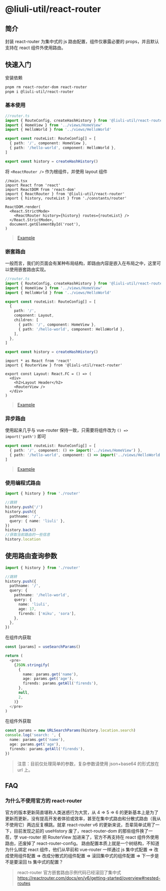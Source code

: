 # @liuli-util/react-router

## 简介

封装 react-router 为集中式的 js 路由配置，组件仅暴露必要的 props，并且默认支持在 react 组件外使用路由。

## 快速入门

安装依赖

```sh
pnpm rm react-router-dom react-router
pnpm i @liuli-util/react-router
```

### 基本使用

```ts
//router.ts
import { RouteConfig, createHashHistory } from '@liuli-util/react-router'
import { HomeView } from '../views/HomeView'
import { HelloWorld } from '../views/HelloWorld'

export const routeList: RouteConfig[] = [
  { path: '/', component: HomeView },
  { path: '/hello-world', component: HelloWorld },
]

export const history = createHashHistory()
```

将 `<ReactRouter />` 作为根组件，并使用 layout 组件

```tsx
//main.tsx
import React from 'react'
import ReactDOM from 'react-dom'
import { ReactRouter } from '@liuli-util/react-router'
import { history, routeList } from './constants/router'

ReactDOM.render(
  <React.StrictMode>
    <ReactRouter history={history} routes={routeList} />
  </React.StrictMode>,
  document.getElementById('root'),
)
```

> [Example](https://github.com/rxliuli/liuli-tools/tree/master/examples/react-router-basic-example)

### 嵌套路由

一般而言，我们的页面会有某种布局结构，即路由内容是嵌入在布局之中，这里可以使用嵌套路由实现。

```ts
//router.ts
import { RouteConfig, createHashHistory } from '@liuli-util/react-router'
import { HomeView } from '../views/HomeView'
import { HelloWorld } from '../views/HelloWorld'

export const routeList: RouteConfig[] = [
  {
    path: '/',
    component: Layout,
    children: [
      { path: '/', component: HomeView },
      { path: '/hello-world', component: HelloWorld },
    ],
  },
]

export const history = createHashHistory()
```

```tsx
import * as React from 'react'
import { RouterView } from '@liuli-util/react-router'

export const Layout: React.FC = () => (
  <div>
    <h2>Layout Header</h2>
    <RouterView />
  </div>
)
```

> [Example](https://github.com/rxliuli/liuli-tools/tree/master/examples/react-router-nest-example)

### 异步路由

使用起来几乎与 vue-router 保持一致，只需要将组件改为 `() => import('path')` 即可

```ts
export const routeList: RouteConfig[] = [
  { path: '/', component: () => import('../views/HomeView') },
  { path: '/hello-world', component: () => import('../views/HelloWorld') },
]
```

> [Example](https://github.com/rxliuli/liuli-tools/tree/master/examples/react-router-async-example)

### 使用编程式路由

```ts
import { history } from './router'

//跳转
history.push('/')
history.push({
  pathname: '/',
  query: { name: 'liuli' },
})
history.back()
//获取当前路由的一些信息
history.location
```

## 使用路由查询参数

```ts
import { history } from './router'

//跳转
history.push({
  pathname: '/',
  query: {
    pathname: '/hello-world',
    query: {
      name: 'liuli',
      age: 17,
      firends: ['miku', 'sora'],
    },
  },
})
```

在组件内获取

```ts
const [params] = useSearchParams()

return (
  <pre>
    {JSON.stringify(
      {
        name: params.get('name'),
        age: params.get('age'),
        firends: params.getAll('firends'),
      },
      null,
      2,
    )}
  </pre>
)
```

在组件外获取

```ts
const params = new URLSearchParams(history.location.search)
console.log('search: ', {
  name: params.get('name'),
  age: params.get('age'),
  firends: params.getAll('firends'),
})
```

> 注意：目前仅处理简单的参数，复杂参数请使用 json+base64 的形式放在 url 上。

## FAQ

### 为什么不使用官方的 react-router

官方的版本更新简直堪称人类迷惑行为大赏，从 4 => 5 => 6 的更新基本上是为了更新而更新，没有提高开发者体验或效率，甚至在集中式路由和分散式路由（我从不使用它）两边反复横跳。就拿 react-router v6 的更新来说，吾辈简单试用了一下，目前发现之前的 useHistory 废了，react-router-dom 的那些组件换了一茬，学 vue-router 把 RouterView 加进来了，官方不再支持在 react 组件外使用路由，还废掉了 react-router-config。
路由配置本质上就是一个树结构，不知道为什么绑定 react 组件，他们从早前和 vue-router 一样通过 js 集中式配置 => 改成使用组件配置 => 改成分散式的组件配置 => 滚回集中式的组件配置 => 下一步是不是要滚回 ts 集中式的配置？

> react-router 官方嵌套路由示例代码已经滚回了集中式
> https://reactrouter.com/docs/en/v6/getting-started/overview#nested-routes

